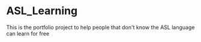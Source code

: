 # ASL_Learning
This is the portfolio project to help people that don't know the ASL language can learn for free
